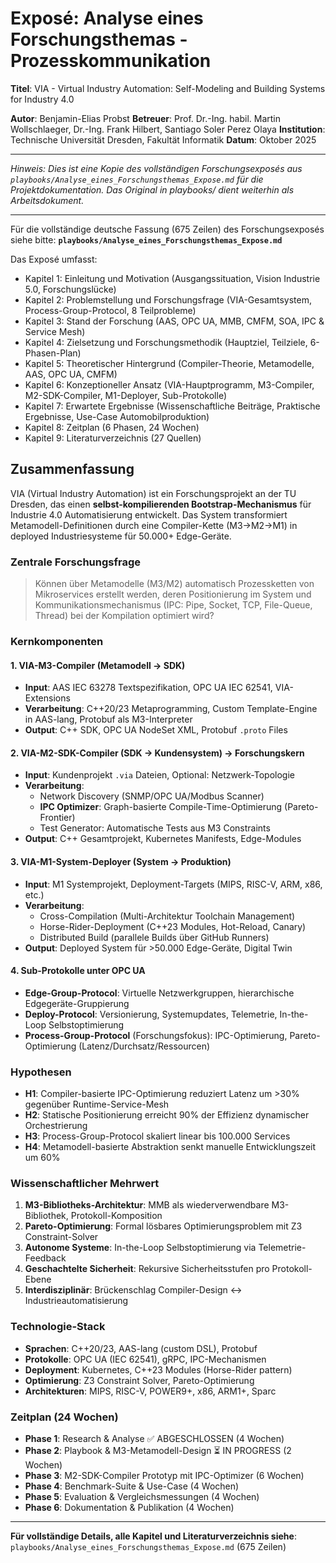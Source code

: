 # Exposé: Analyse eines Forschungsthemas - Prozesskommunikation

**Titel**: VIA - Virtual Industry Automation: Self-Modeling and Building Systems for Industry 4.0

**Autor**: Benjamin-Elias Probst
**Betreuer**: Prof. Dr.-Ing. habil. Martin Wollschlaeger, Dr.-Ing. Frank Hilbert, Santiago Soler Perez Olaya
**Institution**: Technische Universität Dresden, Fakultät Informatik
**Datum**: Oktober 2025

---

_Hinweis: Dies ist eine Kopie des vollständigen Forschungsexposés aus `playbooks/Analyse_eines_Forschungsthemas_Expose.md` für die Projektdokumentation. Das Original in playbooks/ dient weiterhin als Arbeitsdokument._

---

Für die vollständige deutsche Fassung (675 Zeilen) des Forschungsexposés siehe bitte:
**`playbooks/Analyse_eines_Forschungsthemas_Expose.md`**

Das Exposé umfasst:
- Kapitel 1: Einleitung und Motivation (Ausgangssituation, Vision Industrie 5.0, Forschungslücke)
- Kapitel 2: Problemstellung und Forschungsfrage (VIA-Gesamtsystem, Process-Group-Protocol, 8 Teilprobleme)
- Kapitel 3: Stand der Forschung (AAS, OPC UA, MMB, CMFM, SOA, IPC & Service Mesh)
- Kapitel 4: Zielsetzung und Forschungsmethodik (Hauptziel, Teilziele, 6-Phasen-Plan)
- Kapitel 5: Theoretischer Hintergrund (Compiler-Theorie, Metamodelle, AAS, OPC UA, CMFM)
- Kapitel 6: Konzeptioneller Ansatz (VIA-Hauptprogramm, M3-Compiler, M2-SDK-Compiler, M1-Deployer, Sub-Protokolle)
- Kapitel 7: Erwartete Ergebnisse (Wissenschaftliche Beiträge, Praktische Ergebnisse, Use-Case Automobilproduktion)
- Kapitel 8: Zeitplan (6 Phasen, 24 Wochen)
- Kapitel 9: Literaturverzeichnis (27 Quellen)

## Zusammenfassung

VIA (Virtual Industry Automation) ist ein Forschungsprojekt an der TU Dresden, das einen **selbst-kompilierenden Bootstrap-Mechanismus** für Industrie 4.0 Automatisierung entwickelt. Das System transformiert Metamodell-Definitionen durch eine Compiler-Kette (M3→M2→M1) in deployed Industriesysteme für 50.000+ Edge-Geräte.

### Zentrale Forschungsfrage

> Können über Metamodelle (M3/M2) automatisch Prozessketten von Mikroservices erstellt werden, deren Positionierung im System und Kommunikationsmechanismus (IPC: Pipe, Socket, TCP, File-Queue, Thread) bei der Kompilation optimiert wird?

### Kernkomponenten

#### 1. VIA-M3-Compiler (Metamodell → SDK)
- **Input**: AAS IEC 63278 Textspezifikation, OPC UA IEC 62541, VIA-Extensions
- **Verarbeitung**: C++20/23 Metaprogramming, Custom Template-Engine in AAS-lang, Protobuf als M3-Interpreter
- **Output**: C++ SDK, OPC UA NodeSet XML, Protobuf `.proto` Files

#### 2. VIA-M2-SDK-Compiler (SDK → Kundensystem) → **Forschungskern**
- **Input**: Kundenprojekt `.via` Dateien, Optional: Netzwerk-Topologie
- **Verarbeitung**:
  - Network Discovery (SNMP/OPC UA/Modbus Scanner)
  - **IPC Optimizer**: Graph-basierte Compile-Time-Optimierung (Pareto-Frontier)
  - Test Generator: Automatische Tests aus M3 Constraints
- **Output**: C++ Gesamtprojekt, Kubernetes Manifests, Edge-Modules

#### 3. VIA-M1-System-Deployer (System → Produktion)
- **Input**: M1 Systemprojekt, Deployment-Targets (MIPS, RISC-V, ARM, x86, etc.)
- **Verarbeitung**:
  - Cross-Compilation (Multi-Architektur Toolchain Management)
  - Horse-Rider-Deployment (C++23 Modules, Hot-Reload, Canary)
  - Distributed Build (parallele Builds über GitHub Runners)
- **Output**: Deployed System für >50.000 Edge-Geräte, Digital Twin

#### 4. Sub-Protokolle unter OPC UA
- **Edge-Group-Protocol**: Virtuelle Netzwerkgruppen, hierarchische Edgegeräte-Gruppierung
- **Deploy-Protocol**: Versionierung, Systemupdates, Telemetrie, In-the-Loop Selbstoptimierung
- **Process-Group-Protocol** (Forschungsfokus): IPC-Optimierung, Pareto-Optimierung (Latenz/Durchsatz/Ressourcen)

### Hypothesen

- **H1**: Compiler-basierte IPC-Optimierung reduziert Latenz um >30% gegenüber Runtime-Service-Mesh
- **H2**: Statische Positionierung erreicht 90% der Effizienz dynamischer Orchestrierung
- **H3**: Process-Group-Protocol skaliert linear bis 100.000 Services
- **H4**: Metamodell-basierte Abstraktion senkt manuelle Entwicklungszeit um 60%

### Wissenschaftlicher Mehrwert

1. **M3-Bibliotheks-Architektur**: MMB als wiederverwendbare M3-Bibliothek, Protokoll-Komposition
2. **Pareto-Optimierung**: Formal lösbares Optimierungsproblem mit Z3 Constraint-Solver
3. **Autonome Systeme**: In-the-Loop Selbstoptimierung via Telemetrie-Feedback
4. **Geschachtelte Sicherheit**: Rekursive Sicherheitsstufen pro Protokoll-Ebene
5. **Interdisziplinär**: Brückenschlag Compiler-Design ↔ Industrieautomatisierung

### Technologie-Stack

- **Sprachen**: C++20/23, AAS-lang (custom DSL), Protobuf
- **Protokolle**: OPC UA (IEC 62541), gRPC, IPC-Mechanismen
- **Deployment**: Kubernetes, C++23 Modules (Horse-Rider pattern)
- **Optimierung**: Z3 Constraint Solver, Pareto-Optimierung
- **Architekturen**: MIPS, RISC-V, POWER9+, x86, ARM1+, Sparc

### Zeitplan (24 Wochen)

- **Phase 1**: Research & Analyse ✅ ABGESCHLOSSEN (4 Wochen)
- **Phase 2**: Playbook & M3-Metamodell-Design ⏳ IN PROGRESS (2 Wochen)
- **Phase 3**: M2-SDK-Compiler Prototyp mit IPC-Optimizer (6 Wochen)
- **Phase 4**: Benchmark-Suite & Use-Case (4 Wochen)
- **Phase 5**: Evaluation & Vergleichsmessungen (4 Wochen)
- **Phase 6**: Dokumentation & Publikation (4 Wochen)

---

**Für vollständige Details, alle Kapitel und Literaturverzeichnis siehe**:
`playbooks/Analyse_eines_Forschungsthemas_Expose.md` (675 Zeilen)
